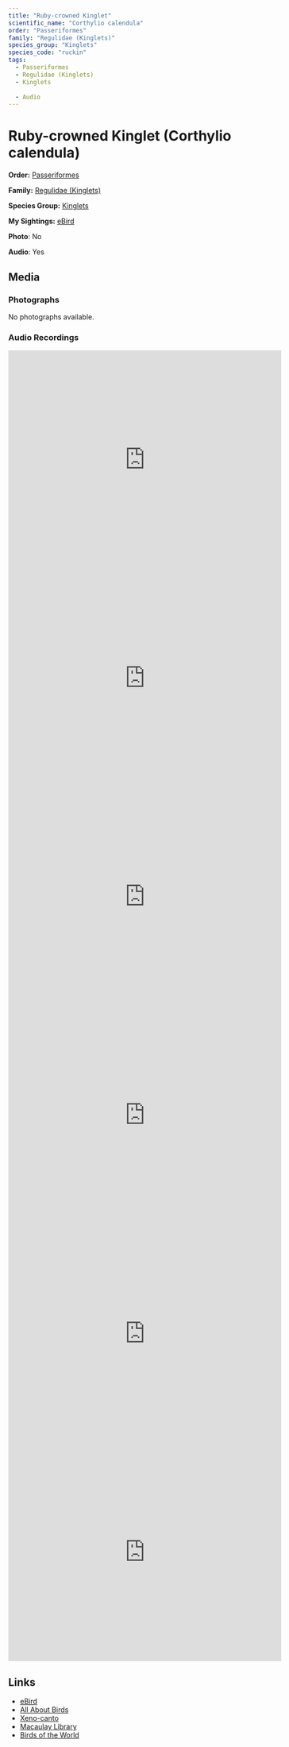 ```yaml
---
title: "Ruby-crowned Kinglet"
scientific_name: "Corthylio calendula"
order: "Passeriformes"
family: "Regulidae (Kinglets)"
species_group: "Kinglets"
species_code: "ruckin"
tags: 
  - Passeriformes
  - Regulidae (Kinglets)
  - Kinglets
  
  - Audio
---
```


# Ruby-crowned Kinglet (Corthylio calendula)

**Order:** [Passeriformes](/tags/passeriformes)

**Family:** [Regulidae (Kinglets)](/tags/regulidae-kinglets)

**Species Group:** [Kinglets](/tags/kinglets)

**My Sightings:** [eBird](https://ebird.org/lifelist?r=world&time=life&spp=ruckin)

**Photo**: No 

**Audio**: Yes

## Media
### Photographs
No photographs available.

### Audio Recordings
<iframe src="https://macaulaylibrary.org/asset/626557557/embed" width="550" height="440" frameborder="0" allowfullscreen></iframe>
<iframe src="https://macaulaylibrary.org/asset/626618113/embed" width="550" height="440" frameborder="0" allowfullscreen></iframe>
<iframe src="https://macaulaylibrary.org/asset/626995435/embed" width="550" height="440" frameborder="0" allowfullscreen></iframe>
<iframe src="https://macaulaylibrary.org/asset/626995436/embed" width="550" height="440" frameborder="0" allowfullscreen></iframe>
<iframe src="https://macaulaylibrary.org/asset/626559382/embed" width="550" height="440" frameborder="0" allowfullscreen></iframe>
<iframe src="https://macaulaylibrary.org/asset/626559392/embed" width="550" height="440" frameborder="0" allowfullscreen></iframe>

## Links
* [eBird](https://ebird.org/species/ruckin) 
* [All About Birds](https://www.allaboutbirds.org/guide/ruckin) 
* [Xeno-canto](https://www.xeno-canto.org/species/corthylio-calendula) 
* [Macaulay Library](https://search.macaulaylibrary.org/catalog?taxonCode=ruckin&sort=rating_rank_desc)
* [Birds of the World](https://birdsoftheworld.org/bow/species/ruckin)
